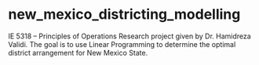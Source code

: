 # new_mexico_districting_modelling
IE 5318 – Principles of Operations Research project given by Dr.  Hamidreza Validi. The goal is to use Linear Programming to determine the optimal district arrangement for New Mexico State.
